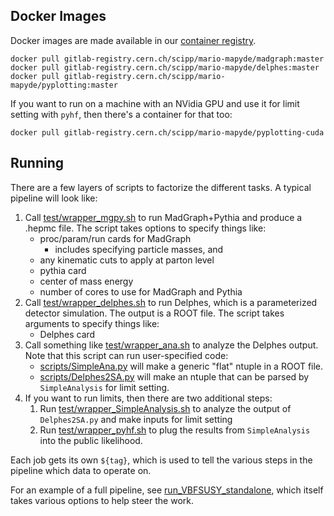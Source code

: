 ## Docker Images

Docker images are made available in our [container registry](../../../container_registry).

```
docker pull gitlab-registry.cern.ch/scipp/mario-mapyde/madgraph:master
docker pull gitlab-registry.cern.ch/scipp/mario-mapyde/delphes:master
docker pull gitlab-registry.cern.ch/scipp/mario-mapyde/pyplotting:master
```

If you want to run on a machine with an NVidia GPU and use it for limit setting with `pyhf`, then there's a container for that too:

```
docker pull gitlab-registry.cern.ch/scipp/mario-mapyde/pyplotting-cuda
```

## Running

There are a few layers of scripts to factorize the different tasks.  A typical pipeline will look like:

1. Call [test/wrapper_mgpy.sh](./test/wrapper_mgpy.s) to run MadGraph+Pythia and produce a .hepmc file.  The script takes options to specify things like:
    - proc/param/run cards for MadGraph
        - includes specifying particle masses, and
	- any kinematic cuts to apply at parton level
    - pythia card
    - center of mass energy
    - number of cores to use for MadGraph and Pythia
2. Call [test/wrapper_delphes.sh](./test/wrapper_delphes.sh) to run Delphes, which is a parameterized detector simulation.   The output is a ROOT file.  The script takes arguments to specify things like:
    - Delphes card
3. Call something like [test/wrapper_ana.sh](./test/wrapper_ana.sh) to analyze the Delphes output.  Note that this script can run user-specified code:
    - [scripts/SimpleAna.py](./scripts/SimpleAna.py) will make a generic "flat" ntuple in a ROOT file.
    - [scripts/Delphes2SA.py](./scripts/Delphes2SA.py) will make an ntuple that can be parsed by `SimpleAnalysis` for limit setting.
4. If you want to run limits, then there are two additional steps:
    1. Run [test/wrapper_SimpleAnalysis.sh](./test/wrapper_SimpleAnalysis.sh) to analyze the output of `Delphes2SA.py` and make inputs for limit setting
    1. Run [test/wrapper_pyhf.sh](./test/wrapper_pyhf.sh) to plug the results from `SimpleAnalysis` into the public likelihood.

Each job gets its own `${tag}`, which is used to tell the various steps in the pipeline which data to operate on.

For an example of a full pipeline, see [run_VBFSUSY_standalone](run_VBFSUSY_standalone), which itself takes various options to help steer the work.



